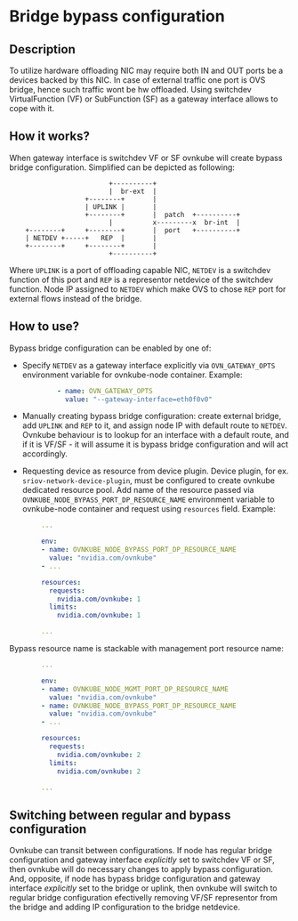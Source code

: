 # Bridge bypass configuration

## Description

To utilize hardware offloading NIC may require both IN and OUT ports be a devices backed by this NIC.
In case of external traffic one port is OVS bridge, hence such traffic wont be hw offloaded.
Using switchdev VirtualFunction (VF) or SubFunction (SF) as a gateway interface allows to cope with it.


## How it works?

When gateway interface is switchdev VF or SF ovnkube will create bypass bridge configuration.
Simplified can be depicted as following:

```
                         +----------+
                         |  br-ext  |
                   +--------+       |
                   | UPLINK |       |
                   +--------+       |  patch  +----------+
                         |          x---------x  br-int  |
    +--------+     +--------+       |  port   +----------+
    | NETDEV +-----+   REP  |       |
    +--------+     +--------+       |
                         +----------+
```

Where `UPLINK` is a port of offloading capable NIC, `NETDEV` is a switchdev function of this port
and `REP` is a representor netdevice of the switchdev function. Node IP assigned to `NETDEV` which
make OVS to chose `REP` port for external flows instead of the bridge.


## How to use?

Bypass bridge configuration can be enabled by one of:

- Specify `NETDEV` as a gateway interface explicitly via `OVN_GATEWAY_OPTS` environment variable for
ovnkube-node container. Example:

```yaml
            - name: OVN_GATEWAY_OPTS
              value: "--gateway-interface=eth0f0v0"
```

- Manually creating bypass bridge configuration: create external bridge, add `UPLINK` and `REP` to
it, and assign node IP with default route to `NETDEV`. Ovnkube behaviour is to lookup for an
interface with a default route, and if it is VF/SF - it will assume it is bypass bridge configuration
and will act accordingly.

- Requesting device as resource from device plugin. Device plugin, for ex. `sriov-network-device-plugin`,
must be configured to create ovnkube dedicated resource pool. Add name of the resource passed via
`OVNKUBE_NODE_BYPASS_PORT_DP_RESOURCE_NAME` environment variable to ovnkube-node container and
request using `resources` field. Example:

```yaml
        ...

        env:
        - name: OVNKUBE_NODE_BYPASS_PORT_DP_RESOURCE_NAME
          value: "nvidia.com/ovnkube"
        - ...

        resources:
          requests:
            nvidia.com/ovnkube: 1
          limits:
            nvidia.com/ovnkube: 1

        ...
```

Bypass resource name is stackable with management port resource name:

```yaml
        ...

        env:
        - name: OVNKUBE_NODE_MGMT_PORT_DP_RESOURCE_NAME
          value: "nvidia.com/ovnkube"
        - name: OVNKUBE_NODE_BYPASS_PORT_DP_RESOURCE_NAME
          value: "nvidia.com/ovnkube"
        - ...

        resources:
          requests:
            nvidia.com/ovnkube: 2
          limits:
            nvidia.com/ovnkube: 2

        ...
```

## Switching between regular and bypass configuration

Ovnkube can transit between configurations. If node has regular bridge configuration and gateway
interface *explicitly* set to switchdev VF or SF, then ovnkube will do necessary changes to apply
bypass configuration. And, opposite, if node has bypass bridge configuration and gateway interface
*explicitly* set to the bridge or uplink, then ovnkube will switch to regular bridge configuration
efectivelly removing VF/SF representor from the bridge and adding IP configuration to the bridge
netdevice.
